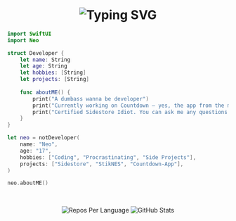 <h1 align="center">
  <img src="https://readme-typing-svg.demolab.com?font=Fira+Code&weight=500&size=30&duration=3000&pause=200&color=3968F7&center=true&width=435&lines=Hey%2C+I'm+Neo" alt="Typing SVG" />
</h1>



```swift
import SwiftUI
import Neo

struct Developer {
    let name: String
    let age: String
    let hobbies: [String]
    let projects: [String]
    
    func aboutME() {
        print("A dumbass wanna be developer") 
        print("Currently working on Countdown — yes, the app from the movies!")
        print("Certified Sidestore Idiot. You can ask me any questions!")
    }
}

let neo = notDeveloper(
    name: "Neo",
    age: "17",
    hobbies: ["Coding", "Procrastinating", "Side Projects"],
    projects: ["Sidestore", "StikNES", "Countdown-App"],
)

neo.aboutME()
```


</p>

</br>


<p align="center">
  <img src="http://github-profile-summary-cards.vercel.app/api/cards/repos-per-language?username=neoarz&theme=github_dark&cache=reset" alt="Repos Per Language"  />
  <img src="http://github-profile-summary-cards.vercel.app/api/cards/stats?username=neoarz&theme=github_dark&cache=reset" alt="GitHub Stats"  />
</p>

